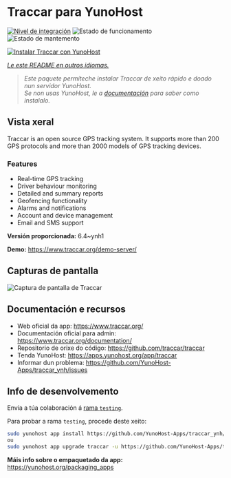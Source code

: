 <!--
NOTA: Este README foi creado automáticamente por <https://github.com/YunoHost/apps/tree/master/tools/readme_generator>
NON debe editarse manualmente.
-->

# Traccar para YunoHost

[![Nivel de integración](https://dash.yunohost.org/integration/traccar.svg)](https://ci-apps.yunohost.org/ci/apps/traccar/) ![Estado de funcionamento](https://ci-apps.yunohost.org/ci/badges/traccar.status.svg) ![Estado de mantemento](https://ci-apps.yunohost.org/ci/badges/traccar.maintain.svg)

[![Instalar Traccar con YunoHost](https://install-app.yunohost.org/install-with-yunohost.svg)](https://install-app.yunohost.org/?app=traccar)

*[Le este README en outros idiomas.](./ALL_README.md)*

> *Este paquete permíteche instalar Traccar de xeito rápido e doado nun servidor YunoHost.*  
> *Se non usas YunoHost, le a [documentación](https://yunohost.org/install) para saber como instalalo.*

## Vista xeral

Traccar is an open source GPS tracking system. It supports more than 200 GPS protocols and more than 2000 models of GPS tracking devices.

### Features

- Real-time GPS tracking
- Driver behaviour monitoring
- Detailed and summary reports
- Geofencing functionality
- Alarms and notifications
- Account and device management
- Email and SMS support


**Versión proporcionada:** 6.4~ynh1

**Demo:** <https://www.traccar.org/demo-server/>

## Capturas de pantalla

![Captura de pantalla de Traccar](./doc/screenshots/screenshot.png)

## Documentación e recursos

- Web oficial da app: <https://www.traccar.org/>
- Documentación oficial para admin: <https://www.traccar.org/documentation/>
- Repositorio de orixe do código: <https://github.com/traccar/traccar>
- Tenda YunoHost: <https://apps.yunohost.org/app/traccar>
- Informar dun problema: <https://github.com/YunoHost-Apps/traccar_ynh/issues>

## Info de desenvolvemento

Envía a túa colaboración á [rama `testing`](https://github.com/YunoHost-Apps/traccar_ynh/tree/testing).

Para probar a rama `testing`, procede deste xeito:

```bash
sudo yunohost app install https://github.com/YunoHost-Apps/traccar_ynh/tree/testing --debug
ou
sudo yunohost app upgrade traccar -u https://github.com/YunoHost-Apps/traccar_ynh/tree/testing --debug
```

**Máis info sobre o empaquetado da app:** <https://yunohost.org/packaging_apps>
